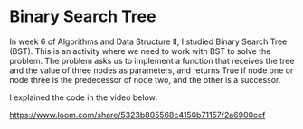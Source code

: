 # Binary Search Tree

In week 6 of Algorithms and Data Structure II, I studied Binary Search Tree (BST). This is an activity where we need to work with BST to solve the problem. The problem asks us to implement a function that receives the tree and the value of three nodes as parameters, and returns True if node one or node three is the predecessor of node two, and the other is a successor.

I explained the code in the video below:

https://www.loom.com/share/5323b805568c4150b71157f2a6900ccf